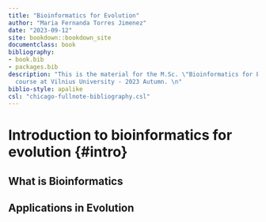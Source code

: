 ```yaml
--- 
title: "Bioinformatics for Evolution"
author: "Maria Fernanda Torres Jimenez"
date: "2023-09-12"
site: bookdown::bookdown_site
documentclass: book
bibliography:
- book.bib
- packages.bib
description: "This is the material for the M.Sc. \"Bioinformatics for Evolution\"
  course at Vilnius University - 2023 Autumn. \n"
biblio-style: apalike
csl: "chicago-fullnote-bibliography.csl"
---
```


# Introduction to bioinformatics for evolution {#intro}

## What is Bioinformatics 

## Applications in Evolution




